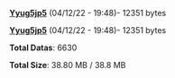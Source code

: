 [**Yyug5jp5**](/data/Yyug5jp5.txt) (04/12/22 - 19:48)- 12351 bytes

[**Yyug5jp5**](/data/Yyug5jp5.txt) (04/12/22 - 19:48)- 12351 bytes

**Total Datas**: 6630

**Total Size**: 38.80 MB / 38.8 MB